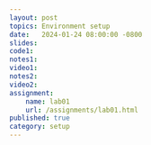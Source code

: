 ```yaml
---
layout: post
topics: Environment setup
date:   2024-01-24 08:00:00 -0800
slides: 
code1: 
notes1: 
video1: 
notes2: 
video2: 
assignment:
    name: lab01
    url: /assignments/lab01.html
published: true
category: setup
---
```

